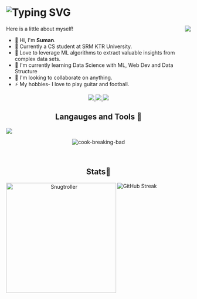 <h1 align="center>
<a href="https://git.io/typing-svg"><img src="https://readme-typing-svg.demolab.com?font=Fira+Code&pause=1000&random=false&width=435&lines=print(%22Hello+world%F0%9F%91%80%22)" alt="Typing SVG" /></a>
</h1>
<img align="right" src="https://visitor-badge.laobi.icu/badge?page_id=Snugtroller.Suman-S&left_text=My%20Page%20Visitors"/>

Here is a little about myself!

* 👋 Hi, I'm <b>Suman</b>.
* 🏫 Currently a CS student at SRM KTR University.
* 👀 Love to leverage ML algorithms to extract valuable insights from complex data sets.
* 🌱 I'm currently learning Data Science with ML, Web Dev and Data Structure
* 💞 I'm looking to collaborate on anything.
* ⚡ My hobbies- I love to play guitar and football.

<div align="center">
<a href="https://www.linkedin.com/in/suman-s-7b1313211/">
	<img src= "https://img.shields.io/badge/LinkedIn-0077B5?style=for-the-badge&logo=linkedin&logoColor=white"/>
	</a>
 <a href="https://www.instagram.com/8_suman_8/">
 <img src="https://img.shields.io/badge/Instagram-E4405F?style=for-the-badge&logo=instagram&logoColor=white"/>
 </a>
<a href="https://suman-portolio-at2s.vercel.app/">
<img src="https://img.shields.io/badge/Portfolio-255E63?style=for-the-badge&logo=About.me&logoColor=white"/>
</a>

</br>
<h2>Langauges and Tools 🔨</h2>
<p align="left">
  <a href="https://skillicons.dev">
    <img src="https://skillicons.dev/icons?i=c,cpp,css,flask,html,java,js,matlab,mysql,nextjs,npm,opencv,py,react,solidity,tensorflow,ts,vscode,r,discord,nodejs,pkl,sklearn,threejs,blender,git" />
  </a>
</p>

![cook-breaking-bad](https://github.com/Snugtroller/Snugtroller/assets/113275985/e8f2f1c9-d2a4-4a53-a2f8-c5e8a148aa9a)

</br>
<h2>Stats📐</h2>
<p><img align="left" width="300" src="https://github-readme-stats.vercel.app/api/top-langs?username=Snugtroller&show_icons=true&locale=en&layout=compact" alt="Snugtroller" /></p>
<a href="https://git.io/streak-stats"><img align="left" src="https://streak-stats.demolab.com?user=Snugtroller&theme=flag-india" alt="GitHub Streak" /></a>






